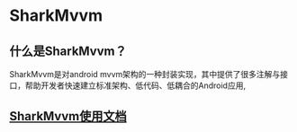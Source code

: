 # SharkMvvm

## 什么是SharkMvvm？

SharkMvvm是对android mvvm架构的一种封装实现，其中提供了很多注解与接口，帮助开发者快速建立标准架构、低代码、低耦合的Android应用,

## [SharkMvvm使用文档](https://1243596620.gitbook.io/sharkmvvm-wen-dang/)
